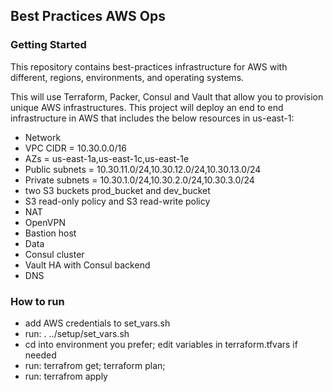 ## Best Practices AWS Ops

### Getting Started

This repository contains best-practices infrastructure for AWS  with different, regions, environments, and operating systems.

This will use Terraform, Packer, Consul and Vault that allow you to provision unique AWS infrastructures.
This project will deploy an end to end infrastructure in AWS that includes the below resources in us-east-1:

- Network
- VPC CIDR = 10.30.0.0/16
- AZs = us-east-1a,us-east-1c,us-east-1e
- Public subnets = 10.30.11.0/24,10.30.12.0/24,10.30.13.0/24
- Private subnets = 10.30.1.0/24,10.30.2.0/24,10.30.3.0/24
- two S3 buckets prod_bucket and dev_bucket
- S3 read-only policy and S3 read-write policy
- NAT
- OpenVPN
- Bastion host
- Data
- Consul cluster
- Vault HA with Consul backend
- DNS

### How to run
- add AWS credentials to set_vars.sh
- run: . ../setup/set_vars.sh
- cd into environment you prefer; edit variables in terraform.tfvars if needed
- run: terrafrom get; terraform plan;
- run: terrafrom apply
